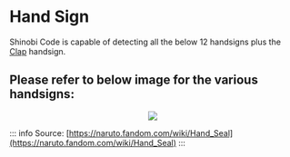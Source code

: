 # Hand Sign

Shinobi Code is capable of detecting all the below 12 handsigns plus the [Clap](https://naruto.fandom.com/wiki/Hand_Seal#Clap_Hands) handsign.

## Please refer to below image for the various handsigns:

<div align="center">
  <img src="/HandSign.jpg" />
</div>

::: info
Source: [https://naruto.fandom.com/wiki/Hand_Seal](https://naruto.fandom.com/wiki/Hand_Seal)
:::